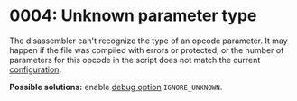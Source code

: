 # 0004: Unknown parameter type

The disassembler can't recognize the type of an opcode parameter. It may happen if the file was compiled with errors or protected, or the number of parameters for this opcode in the script does not match the current [configuration](../../edit-modes/opcodes-list-scm.ini.md).

**Possible solutions:** enable [debug option](../../console.md#ignore_unknown) `IGNORE_UNKNOWN`.

